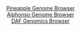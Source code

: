 <div id="Pineapple_Genome_Browser" align="center">
  <a href="https://ink-blot.github.io/?sessionURL=blob:zZJda9swFIb_i6BlA8eWP2LHhjCSrO26tOtHmoS1FCPbsq1WlhxJseuE_PepYWM3KzQXGwNdSIcjnfd99WxBg4UknIEIOKbdN20bGECWvJ2hqqb4G6qwBFGOqMQGEDjHArMUg2gLciQVmt9e6JulUrWMLIuoulchVnBTuiaq0IYz1Eoz5ZU14ZSihAukuJDWWKCGW6Roei1OUF2berZr9q0MKWQhWpecSW7VmBVxq9.Lf5XiAjNe4bhaU0X2AmKtR2vMzBx9Gi1nozTFUk5xd54NR9Pz0cI9md.f.ZP7.dWX5dxfHs9IwZBaCzwsb46cMcYr78mjp7PVpr3LEl05nzrZuL1pj9zPxycvNRFYDu3AHnhO33NDHQ5hGX75n3zrRQ70Pl5qp1NxIQOv8ct8MwroxL7_zqvV4iR9w_nOAJSna00DSEsRRDY0XOgbfcfvvW7tgQHhaz6CExA9PBpACZQ.6_aHLVBdrZkBEq_We3wMwEWGBYh6IYSBHYZ6RODBMLR3xhasBf174Z7Ob8MAOiPH8eOcUKWBzmLJamkixswmzc1ic2CaqL4K3ZdLBoun7q6r0r59Jq8772aML_.UpQe1fz16_4Ha6HsU_RPu3iPEVMmhsMkSDhbXXzVxg2X7vEgmiV.ujpzT0C06iYo3IzosnpyLCindryv6.JO4BgmCmNKFhkiSEEpUt9RJ8hZEtuNqcEHKKdckAlEkH6ABDbsPP_4G1N097n4A">Pineapple Genome Browser</a>
</div>
<div id="Alphonso_Genome_Browser" align="center">
  <a href="https://ink-blot.github.io/?sessionURL=blob:zZJfT9swFMW_iyXQJqWJ7ZCWREJT_1AoBcYopRsIRW7iJIbENraTNlT97vPQpr0wiT5smuQH36tr.5zj3wY0VGkmOIgAdlHgIgQcoAuxmpFKlvSSVFSDKCOlpg5QNKOK8oSCaAMyog2ZX5_bk4UxUkeex4zsVITnwtW.SyryIjhZaTcRlTcUZUmWQhEjlPYGijTCY3nTWdElkdK1b_tu4KXEEI.UshBcC09Snscre1_8qxXnlIuKxlVdGvYqILZ6rMbUzcin_mLWTxKq9ZS2k_SoP530b_3j.d1Jd3g3_3y6mHcX.zOWc2JqRY.G4.BbvboZLqYXj.GSomt1fihzXKwzveeP9o_Xkimqj1APHR7gIAigDYbxlK7_J892sR19p6Ngqur66aJVz3r9KMY3hZ38enZydfGmbwS2DihFUlsOQFKoXoSg48OuE.Bu58cWHToQhjYdJRiI7h8cYBRJnuz4_QaYVlpagKbP9Ss4DhAqpQpEnRDCHgpDHBz0DmAYoq2zAbUq_1604_l12IO4j3E3zlhpLMpprLnULuHcbZLMzV92zHIPj.tR.9w2ZzJMbTEZ7eFB0rSQ3wpbDpr15A.ZOsBKeP1Ga_g9yv4Jfe8R4prlrsh1ZXY6G3.Z.kWBp3A8yHSyuJrD3h0Sb8aDrdndosmEqoix87Zjy5_UNUQxwo1tNEyzJSuZaRc2RbECEcK.hRckohSWRqDy5QfoQAcF8ONvSP3tw_Y7">Alphonso Genome Browser</a>
</div>


<div id="DAF_Genomics_Browser" align="center">
  <a href="https://ink-blot.github.io/?sessionURL=blob:tZFra9swFIb_i2D95Kt8iw1huFsvWZZ2JLiGlhI0.yjWZlmeJOfSkP8.4XUMNsoYdCAJifec8x6d54i2IBUTHcoQdvzI8X1kIdWI3YrwvoUbwkGhjJJWgYUkUJDQVYCyI6JEaVIsP5rMRuteZa5bE2pvoBOcVcpRgUN6W4lBN2BCbewQTp5ER3bKqQQ3wZq4pO0b0SnhkqoCpWzP7aHbrHfEHD.19VgS1nxoNRtd16YJ01jtUGK6ZV0N.7808h.czWJv83KVj_lzOMzqaT6f5XfBRXF_Fb.7L26vyyIuz1Zs0xE9SJjuy_JuwdLFcht7.23B8NXN4RyHET2fvQnen13seyZBTf3En4Q4wmGIThZqRTUYBKhqpJ_5oZXgiWUk._kaRLGZgRQMZQ.PFtKSVF9N.MMR6UNvQCEF34aRmYWErEGizE49L_HTFEdhEnpp6p.sIxpk.8okL4tlmng4xzh2PhNu_Clrx_EZoz_F18L4W2Wz_xXTUzCbLz7w5suWfmoozuPby8OmTyfXQ_gCJgu9.C0qJCfaSD.ez1BIa9w4dPoXleD0ePoO">DAF Genomics Browser</a>
</div>
